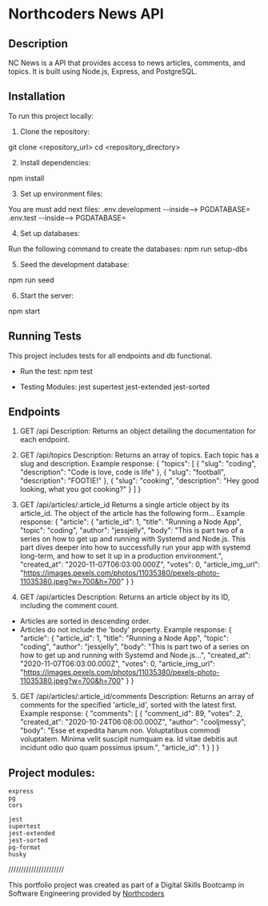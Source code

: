 # Northcoders News API

## Description
NC News is a API that provides access to news articles, comments, and topics. 
It is built using Node.js, Express, and PostgreSQL.

## Installation
To run this project locally:

1. Clone the repository:

 git clone <repository_url>
 cd <repository_directory>

2. Install dependencies:

 npm install

3. Set up environment files:

 You are must add next files:
.env.development   --inside-->   PGDATABASE=<dbName>
.env.test          --inside-->   PGDATABASE=<dbNameTest>

4. Set up databases:

 Run the following command to create the databases:
 npm run setup-dbs

5. Seed the development database:

 npm run seed

6. Start the server:

 npm start

## Running Tests
This project includes tests for all endpoints and db functional.

* Run the test:
 npm test

* Testing Modules:
 jest
 supertest
 jest-extended
 jest-sorted

## Endpoints

1. GET /api
Description: Returns an object detailing the documentation for each endpoint.

2. GET /api/topics
Description: Returns an array of topics. Each topic has a slug and description.
Example response:
{
  "topics": [
    {
      "slug": "coding",
      "description": "Code is love, code is life"
    },
    {
      "slug": "football",
      "description": "FOOTIE!"
    },
    {
      "slug": "cooking",
      "description": "Hey good looking, what you got cooking?"
    }
  ]
}

3. GET /api/articles/:article_id
Returns a single article object by its article_id. 
The object of the article has the following form...
Example response:
{
  "article": {
    "article_id": 1,
    "title": "Running a Node App",
    "topic": "coding",
    "author": "jessjelly",
    "body": "This is part two of a series on how to get up and running with Systemd and Node.js. This part dives deeper into how to successfully run your app with systemd long-term, and how to set it up in a production environment.",
    "created_at": "2020-11-07T06:03:00.000Z",
    "votes": 0,
    "article_img_url": "https://images.pexels.com/photos/11035380/pexels-photo-11035380.jpeg?w=700&h=700"
  }
}

4. GET /api/articles
Description: Returns an article object by its ID, including the comment count.
- Articles are sorted in descending order.
- Articles do not include the 'body' property.
Example response:
{
  "article": {
    "article_id": 1,
    "title": "Running a Node App",
    "topic": "coding",
    "author": "jessjelly",
    "body": "This is part two of a series on how to get up and running with Systemd and Node.js...",
    "created_at": "2020-11-07T06:03:00.000Z",
    "votes": 0,
    "article_img_url": "https://images.pexels.com/photos/11035380/pexels-photo-11035380.jpeg?w=700&h=700"
  }
}

5. GET /api/articles/:article_id/comments
Description: Returns an array of comments for the specified 'article_id', sorted with the latest first.
Example response:
{
  "comments": [
    {
      "comment_id": 89,
      "votes": 2,
      "created_at": "2020-10-24T06:08:00.000Z",
      "author": "cooljmessy",
      "body": "Esse et expedita harum non. Voluptatibus commodi voluptatem. Minima velit suscipit numquam ea. Id vitae debitis aut incidunt odio quo quam possimus ipsum.",
      "article_id": 1
    }
  ]
}

## Project modules:

    express
    pg
    cors

    jest
    supertest
    jest-extended
    jest-sorted
    pg-format
    husky



//////////////////////

This portfolio project was created as part of a Digital Skills Bootcamp in Software Engineering provided by [Northcoders](https://northcoders.com/)
